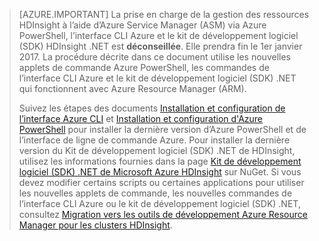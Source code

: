 > [AZURE.IMPORTANT] La prise en charge de la gestion des ressources HDInsight à l’aide d’Azure Service Manager (ASM) via Azure PowerShell, l’interface CLI Azure et le kit de développement logiciel (SDK) HDInsight .NET est __déconseillée__. Elle prendra fin le 1er janvier 2017. La procédure décrite dans ce document utilise les nouvelles applets de commande Azure PowerShell, les commandes de l’interface CLI Azure et le kit de développement logiciel (SDK) .NET qui fonctionnent avec Azure Resource Manager (ARM).
>
> Suivez les étapes des documents [Installation et configuration de l’interface Azure CLI](../articles/xplat-cli-install.md) et [Installation et configuration d'Azure PowerShell](../articles/powershell-install-configure.md) pour installer la dernière version d’Azure PowerShell et de l’interface de ligne de commande Azure. Pour installer la dernière version du Kit de développement logiciel (SDK) .NET de HDInsight, utilisez les informations fournies dans la page [Kit de développement logiciel (SDK) .NET de Microsoft Azure HDInsight](https://www.nuget.org/packages/Microsoft.WindowsAzure.Management.HDInsight/) sur NuGet. Si vous devez modifier certains scripts ou certaines applications pour utiliser les nouvelles applets de commande, les nouvelles commandes de l’interface CLI Azure ou le kit de développement logiciel (SDK) .NET, consultez [Migration vers les outils de développement Azure Resource Manager pour les clusters HDInsight](../articles/hdinsight/hdinsight-hadoop-development-using-azure-resource-manager.md).

